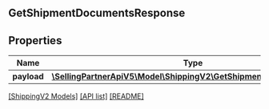 ## GetShipmentDocumentsResponse

## Properties

Name | Type | Description | Notes
------------ | ------------- | ------------- | -------------
**payload** | [**\SellingPartnerApiV5\Model\ShippingV2\GetShipmentDocumentsResult**](GetShipmentDocumentsResult.md) |  | [optional]

[[ShippingV2 Models]](../) [[API list]](../../Api) [[README]](../../../README.md)
